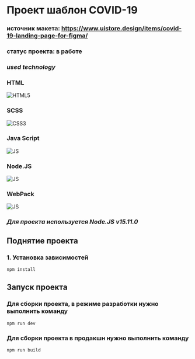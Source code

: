 # Проект шаблон COVID-19

### источник макета: https://www.uistore.design/items/covid-19-landing-page-for-figma/

### статус проекта: в работе

### _used technology_

### HTML

![HTML5](https://img.icons8.com/color/50/000000/html-5--v1.png)

### SCSS

![CSS3](https://img.icons8.com/color/48/000000/css3.png)

### Java Script

![JS](https://img.icons8.com/color/48/000000/javascript--v1.png)

### Node.JS

![JS](https://img.icons8.com/color/48/000000/nodejs.png)

### WebPack

![JS](https://img.icons8.com/color/48/000000/webpack.png)

### _Для проекта используется Node.JS v15.11.0_

## Поднятие проекта

### 1. Установка зависимостей

`npm install`

## Запуск проекта

### Для сборки проекта, в режиме разработки нужно выполнить команду

`npm run dev`

### Для сборки проекта в продакшн нужно выполнить команду

`npm run build`
